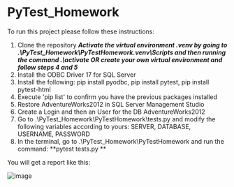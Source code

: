 # PyTest_Homework
To run this project please follow these instructions:

1. Clone the repository
***Activate the virtual environment .venv by going to .\PyTest_Homework\PyTestHomework\.venv\Scripts and then running the command .\activate  OR create your own virtual environment and follow steps 4 and 5***
3. Install the ODBC Driver 17 for SQL Server
4. Install the following:
pip install pyodbc,
pip install pytest,
pip install pytest-html
5. Execute 'pip list' to confirm you have the previous packages installed
6. Restore AdventureWorks2012 in SQL Server Management Studio
7. Create a Login and then an User for the DB AdventureWorks2012
8. Go to .\PyTest_Homework\PyTestHomework\tests.py and modify the following variables according to yours:
SERVER, DATABASE, USERNAME, PASSWORD
10. In the terminal, go to .\PyTest_Homework\PyTestHomework and run the command: **pytest tests.py **  

You will get a report like this:

![image](https://github.com/user-attachments/assets/8d1db365-4e83-4d21-82f2-25eb5456ffd5)

